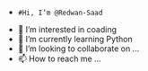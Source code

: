 -     #Hi, I’m @Redwan-Saad
- 👀 I’m interested in coading
- 🌱 I’m currently learning Python
- 💞️ I’m looking to collaborate on ...
- 📫 How to reach me ...

<!---
Redwan-Saad/Redwan-Saad is a ✨ special ✨ repository because its `README.md` (this file) appears on your GitHub profile.
You can click the Preview link to take a look at your changes.
--->

